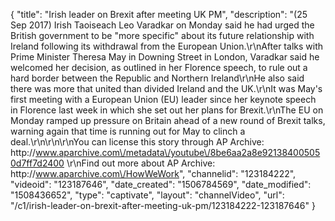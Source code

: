 {
    "title": "Irish leader on Brexit after meeting UK PM",
    "description": "(25 Sep 2017) Irish Taoiseach Leo Varadkar on Monday said he had urged the British government to be \"more specific\" about its future relationship with Ireland following its withdrawal from the European Union.\r\nAfter talks with Prime Minister Theresa May in Downing Street in London, Varadkar said he welcomed her decision, as outlined in her Florence speech, to rule out a hard border between the Republic and Northern Ireland\r\nHe also said there was more that united than divided Ireland and the UK.\r\nIt was May's first meeting with a European Union (EU) leader since her keynote speech in Florence last week in which she set out her plans for Brexit.\r\nThe EU on Monday ramped up pressure on Britain ahead of a new round of Brexit talks, warning again that time is running out for May to clinch a deal.\r\n\r\n\r\nYou can license this story through AP Archive: http:\/\/www.aparchive.com\/metadata\/youtube\/8be6aa2a8e921384005050d7ff7d2400 \r\nFind out more about AP Archive: http:\/\/www.aparchive.com\/HowWeWork",
    "channelid": "123184222",
    "videoid": "123187646",
    "date_created": "1506784569",
    "date_modified": "1508436652",
    "type": "captivate",
    "layout": "channelVideo",
    "url": "\/c1\/irish-leader-on-brexit-after-meeting-uk-pm\/123184222-123187646"
}